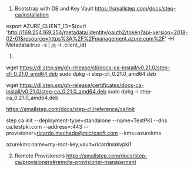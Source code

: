 1. Bootstrap with DB and Key Vault
https://smallstep.com/docs/step-ca/installation


export AZURE_CLIENT_ID=$(curl 'http://169.254.169.254/metadata/identity/oauth2/token?api-version=2018-02-01&resource=https%3A%2F%2Fmanagement.azure.com%2F' -H Metadata:true -s | jq -r .client_id)

1.
wget https://dl.step.sm/gh-release/cli/docs-ca-install/v0.21.0/step-cli_0.21.0_amd64.deb
sudo dpkg -i step-cli_0.21.0_amd64.deb

wget https://dl.step.sm/gh-release/certificates/docs-ca-install/v0.21.0/step-ca_0.21.0_amd64.deb
sudo dpkg -i step-ca_0.21.0_amd64.deb



https://smallstep.com/docs/step-cli/reference/ca/init


step ca init --deployment-type=standalone --name=TestPKI --dns ca.testpki.com --address=:443 --provisioner=ricardo.machado@microsoft.com --kms=azurekms

azurekms:name=my-root-key;vault=ricardmakvpki1

2. Remote Provisioners
https://smallstep.com/docs/step-ca/provisioners#remote-provisioner-management